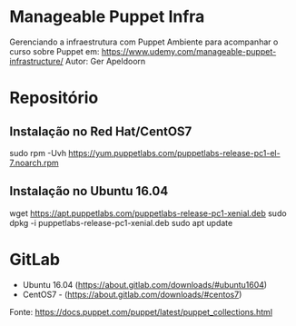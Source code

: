 # Manageable Puppet Infra
Gerenciando a infraestrutura com Puppet
Ambiente para acompanhar o curso sobre Puppet em:
https://www.udemy.com/manageable-puppet-infrastructure/
Autor: Ger Apeldoorn

# Repositório
## Instalação no Red Hat/CentOS7
   sudo rpm -Uvh https://yum.puppetlabs.com/puppetlabs-release-pc1-el-7.noarch.rpm

## Instalação no Ubuntu 16.04
   wget https://apt.puppetlabs.com/puppetlabs-release-pc1-xenial.deb
   sudo dpkg -i puppetlabs-release-pc1-xenial.deb
   sudo apt update

# GitLab
  - Ubuntu 16.04 (https://about.gitlab.com/downloads/#ubuntu1604)
  - CentOS7 - (https://about.gitlab.com/downloads/#centos7)

Fonte: https://docs.puppet.com/puppet/latest/puppet_collections.html
